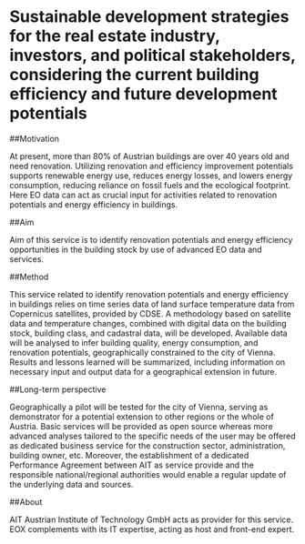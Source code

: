 # Sustainable development strategies for the real estate industry, investors, and political stakeholders, considering the current building efficiency and future development potentials

##Motivation

At present, more than 80% of Austrian buildings are over 40 years old and need renovation. Utilizing renovation and efficiency improvement potentials supports renewable energy use, reduces energy losses, and lowers energy consumption, reducing reliance on fossil fuels and the ecological footprint. Here EO data can act as crucial input for activities related to renovation potentials and energy efficiency in buildings.

##Aim

Aim of this service is to identify renovation potentials and energy efficiency opportunities in the building stock by use of advanced EO data and services.

##Method

This service related to identify renovation potentials and energy efficiency in buildings relies on time series data of land surface temperature data from Copernicus satellites, provided by CDSE. A methodology based on satellite data and temperature changes, combined with digital data on the building stock, building class, and cadastral data, will be developed. Available data will be analysed to infer building quality, energy consumption, and renovation potentials, geographically constrained to the city of Vienna. Results and lessons learned will be summarized, including information on necessary input and output data for a geographical extension in future.

##Long-term perspective

Geographically a pilot will be tested for the city of Vienna, serving as demonstrator for a potential extension to other regions or the whole of Austria. Basic services will be provided as open source whereas more advanced analyses tailored to the specific needs of the user may be offered as dedicated business service for the construction sector, administration, building owner, etc.
Moreover, the establishment of a dedicated Performance Agreement between AIT as service provide and the responsible national/regional authorities would enable a regular update of the underlying data and sources.

##About

AIT Austrian Institute of Technology GmbH acts as provider for this service.
EOX complements with its IT expertise, acting as host and front-end expert.
